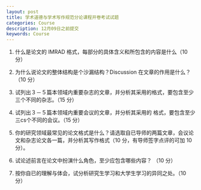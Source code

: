 ```yaml
---
layout: post
title: 学术道德与学术写作规范分论课程开卷考试试题
categories: Course
description: 12月09日之前提交
keywords: Course
---
```


1. 什么是论文的 IMRAD 格式，每部分的具体含义和所包含的内容是什么（10 分）
  
2. 为什么说论文的整体结构是个沙漏结构？Discussion 在文章的作用是什么？（10 分）

3. 试列出３－５篇本领域内重要杂志的文章，并分析其采用的格式，要包含至少三个不同的杂志。（15 分）

4. 试列出３－５篇本领域内重要会议的文章，并分析其采用的
格式，要包含至少三cs个不同的会议。（15 分）

5. 你的研究领域最常见的论文格式是什么？请选取自已导师的两篇文章，会议论文和杂志论文各一篇，并分析其写作格式（10 分，有导师签字点评的可加 10 分）。  

6. 试论述前言在论文中扮演什么角色，至少应包含哪些内容？ （10 分）

7. 按你自已的理解与体会，试分析研究生学习和大学生学习的异同之处。（10 分）
